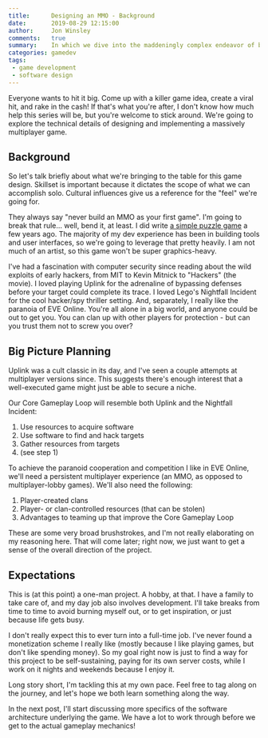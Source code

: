 ```yaml
---
title:      Designing an MMO - Background
date:       2019-08-29 12:15:00
author:     Jon Winsley
comments:   true
summary:    In which we dive into the maddeningly complex endeavor of building an MMO from scratch (kinda).
categories: gamedev
tags:
 - game development
 - software design
---
```


Everyone wants to hit it big. Come up with a killer game idea, create a viral hit, and rake in the cash! If that's what you're after, I don't know how much help this series will be, but you're welcome to stick around. We're going to explore the technical details of designing and implementing a massively multiplayer game.

## Background

So let's talk briefly about what we're bringing to the table for this game design. Skillset is important because it dictates the scope of what we can accomplish solo. Cultural influences give us a reference for the "feel" we're going for.

They always say "never build an MMO as your first game". I'm going to break that rule... well, bend it, at least. I did write [a simple puzzle game](https://glitchassassin.github.io/crossed-lines/) a few years ago. The majority of my dev experience has been in building tools and user interfaces, so we're going to leverage that pretty heavily. I am not much of an artist, so this game won't be super graphics-heavy.

I've had a fascination with computer security since reading about the wild exploits of early hackers, from MIT to Kevin Mitnick to "Hackers" (the movie). I loved playing Uplink for the adrenaline of bypassing defenses before your target could complete its trace. I loved Lego's Nightfall Incident for the cool hacker/spy thriller setting. And, separately, I really like the paranoia of EVE Online. You're all alone in a big world, and anyone could be out to get you. You can clan up with other players for protection - but can you trust them not to screw you over? 

## Big Picture Planning

Uplink was a cult classic in its day, and I've seen a couple attempts at multiplayer versions since. This suggests there's enough interest that a well-executed game might just be able to secure a niche.

Our Core Gameplay Loop will resemble both Uplink and the Nightfall Incident:

1. Use resources to acquire software
2. Use software to find and hack targets
3. Gather resources from targets
4. (see step 1)

To achieve the paranoid cooperation and competition I like in EVE Online, we'll need a persistent multiplayer experience (an MMO, as opposed to multiplayer-lobby games). We'll also need the following:

1. Player-created clans
2. Player- or clan-controlled resources (that can be stolen)
3. Advantages to teaming up that improve the Core Gameplay Loop

These are some very broad brushstrokes, and I'm not really elaborating on my reasoning here. That will come later; right now, we just want to get a sense of the overall direction of the project.

## Expectations

This is (at this point) a one-man project. A hobby, at that. I have a family to take care of, and my day job also involves development. I'll take breaks from time to time to avoid burning myself out, or to get inspiration, or just because life gets busy.

I don't really expect this to ever turn into a full-time job. I've never found a monetization scheme I really like (mostly because I like playing games, but don't like spending money). So my goal right now is just to find a way for this project to be self-sustaining, paying for its own server costs, while I work on it nights and weekends because I enjoy it.

Long story short, I'm tackling this at my own pace. Feel free to tag along on the journey, and let's hope we both learn something along the way.

In the next post, I'll start discussing more specifics of the software architecture underlying the game. We have a lot to work through before we get to the actual gameplay mechanics!
